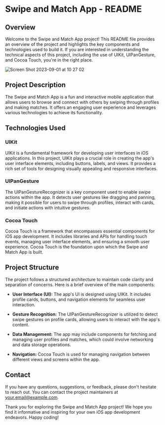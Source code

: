 # Swipe and Match App - README

## Overview

Welcome to the Swipe and Match App project! This README file provides an overview of the project and highlights the key components and technologies used to build it. If you are interested in understanding the technical aspects of this project, including the use of UIKit, UIPanGesture, and Cocoa Touch, you're in the right place.

![Screen Shot 2023-09-01 at 10 27 02](https://github.com/bwalidd/UI-SwipeMatch-App/assets/90640697/b44b73cc-9013-49ef-9e4b-221122e66dde)



## Project Description

The Swipe and Match App is a fun and interactive mobile application that allows users to browse and connect with others by swiping through profiles and making matches. It offers an engaging user experience and leverages various technologies to achieve its functionality.

## Technologies Used

### UIKit

UIKit is a fundamental framework for developing user interfaces in iOS applications. In this project, UIKit plays a crucial role in creating the app's user interface elements, including buttons, labels, and views. It provides a rich set of tools for designing visually appealing and responsive interfaces.

### UIPanGesture

The UIPanGestureRecognizer is a key component used to enable swipe actions within the app. It detects user gestures like dragging and panning, making it possible for users to swipe through profiles, interact with cards, and initiate actions with intuitive gestures.

### Cocoa Touch

Cocoa Touch is a framework that encompasses essential components for iOS app development. It includes libraries and APIs for handling touch events, managing user interface elements, and ensuring a smooth user experience. Cocoa Touch is the foundation upon which the Swipe and Match App is built.

## Project Structure

The project follows a structured architecture to maintain code clarity and separation of concerns. Here is a brief overview of the main components:

- **User Interface (UI):** The app's UI is designed using UIKit. It includes profile cards, buttons, and navigation elements for seamless user interaction.

- **Gesture Recognition:** The UIPanGestureRecognizer is utilized to detect swipe gestures on profile cards, allowing users to interact with the app's content.

- **Data Management:** The app may include components for fetching and managing user profiles and matches, which could involve networking and data storage operations.

- **Navigation:** Cocoa Touch is used for managing navigation between different views and screens within the app.


## Contact

If you have any questions, suggestions, or feedback, please don't hesitate to reach out. You can contact the project maintainers at [your.email@example.com](mailto:your.email@example.com).

Thank you for exploring the Swipe and Match App project! We hope you find it informative and inspiring for your own iOS app development endeavors. Happy coding!
